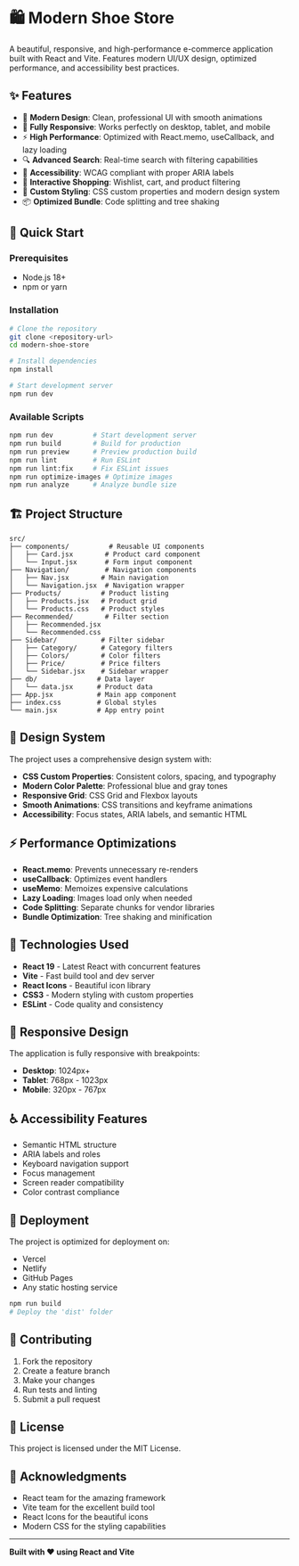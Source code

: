 # 🛍️ Modern Shoe Store

A beautiful, responsive, and high-performance e-commerce application built with React and Vite. Features modern UI/UX design, optimized performance, and accessibility best practices.

## ✨ Features

- 🎨 **Modern Design**: Clean, professional UI with smooth animations
- 📱 **Fully Responsive**: Works perfectly on desktop, tablet, and mobile
- ⚡ **High Performance**: Optimized with React.memo, useCallback, and lazy loading
- 🔍 **Advanced Search**: Real-time search with filtering capabilities
- 🎯 **Accessibility**: WCAG compliant with proper ARIA labels
- 🛒 **Interactive Shopping**: Wishlist, cart, and product filtering
- 🎨 **Custom Styling**: CSS custom properties and modern design system
- 📦 **Optimized Bundle**: Code splitting and tree shaking

## 🚀 Quick Start

### Prerequisites

- Node.js 18+
- npm or yarn

### Installation

```bash
# Clone the repository
git clone <repository-url>
cd modern-shoe-store

# Install dependencies
npm install

# Start development server
npm run dev
```

### Available Scripts

```bash
npm run dev          # Start development server
npm run build        # Build for production
npm run preview      # Preview production build
npm run lint         # Run ESLint
npm run lint:fix     # Fix ESLint issues
npm run optimize-images # Optimize images
npm run analyze      # Analyze bundle size
```

## 🏗️ Project Structure

```
src/
├── components/          # Reusable UI components
│   ├── Card.jsx        # Product card component
│   └── Input.jsx       # Form input component
├── Navigation/         # Navigation components
│   ├── Nav.jsx        # Main navigation
│   └── Navigation.jsx  # Navigation wrapper
├── Products/          # Product listing
│   ├── Products.jsx   # Product grid
│   └── Products.css   # Product styles
├── Recommended/        # Filter section
│   ├── Recommended.jsx
│   └── Recommended.css
├── Sidebar/           # Filter sidebar
│   ├── Category/      # Category filters
│   ├── Colors/        # Color filters
│   ├── Price/         # Price filters
│   └── Sidebar.jsx    # Sidebar wrapper
├── db/               # Data layer
│   └── data.jsx      # Product data
├── App.jsx           # Main app component
├── index.css         # Global styles
└── main.jsx          # App entry point
```

## 🎨 Design System

The project uses a comprehensive design system with:

- **CSS Custom Properties**: Consistent colors, spacing, and typography
- **Modern Color Palette**: Professional blue and gray tones
- **Responsive Grid**: CSS Grid and Flexbox layouts
- **Smooth Animations**: CSS transitions and keyframe animations
- **Accessibility**: Focus states, ARIA labels, and semantic HTML

## ⚡ Performance Optimizations

- **React.memo**: Prevents unnecessary re-renders
- **useCallback**: Optimizes event handlers
- **useMemo**: Memoizes expensive calculations
- **Lazy Loading**: Images load only when needed
- **Code Splitting**: Separate chunks for vendor libraries
- **Bundle Optimization**: Tree shaking and minification

## 🔧 Technologies Used

- **React 19** - Latest React with concurrent features
- **Vite** - Fast build tool and dev server
- **React Icons** - Beautiful icon library
- **CSS3** - Modern styling with custom properties
- **ESLint** - Code quality and consistency

## 📱 Responsive Design

The application is fully responsive with breakpoints:

- **Desktop**: 1024px+
- **Tablet**: 768px - 1023px
- **Mobile**: 320px - 767px

## ♿ Accessibility Features

- Semantic HTML structure
- ARIA labels and roles
- Keyboard navigation support
- Focus management
- Screen reader compatibility
- Color contrast compliance

## 🚀 Deployment

The project is optimized for deployment on:

- Vercel
- Netlify
- GitHub Pages
- Any static hosting service

```bash
npm run build
# Deploy the 'dist' folder
```

## 🤝 Contributing

1. Fork the repository
2. Create a feature branch
3. Make your changes
4. Run tests and linting
5. Submit a pull request

## 📄 License

This project is licensed under the MIT License.

## 🙏 Acknowledgments

- React team for the amazing framework
- Vite team for the excellent build tool
- React Icons for the beautiful icons
- Modern CSS for the styling capabilities

---

**Built with ❤️ using React and Vite**
